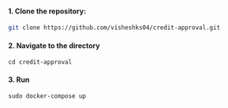#### 1. Clone the repository:

```bash
git clone https://github.com/visheshks04/credit-approval.git
```

#### 2. Navigate to the directory
```
cd credit-approval
```

#### 3. Run
```
sudo docker-compose up
```
